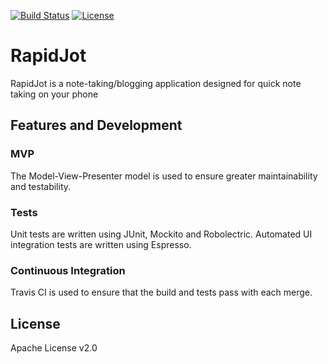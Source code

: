 [![Build Status](https://travis-ci.org/watsokel/RapidJot.svg?branch=master)](https://travis-ci.org/watsokel/RapidJot)
[![License](https://img.shields.io/badge/license-Apache%202-blue.svg)](https://www.apache.org/licenses/LICENSE-2.0)

# RapidJot
RapidJot is a note-taking/blogging application designed for quick note taking on your phone

## Features and Development

### MVP
The Model-View-Presenter model is used to ensure greater maintainability and testability.


### Tests
Unit tests are written using JUnit, Mockito and Robolectric. Automated UI integration tests are written using Espresso. 

### Continuous Integration
Travis CI is used to ensure that the build and tests pass with each merge.

## License
Apache License v2.0
